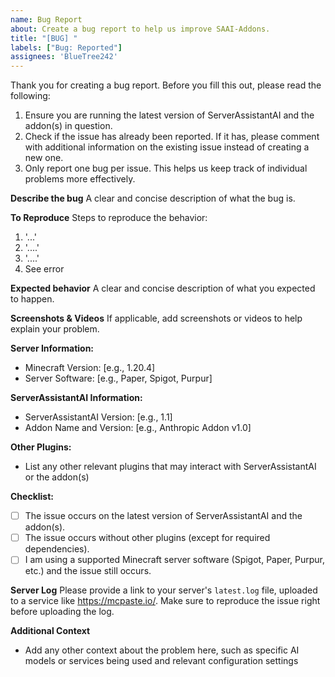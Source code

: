 ```yaml
---
name: Bug Report
about: Create a bug report to help us improve SAAI-Addons.
title: "[BUG] "
labels: ["Bug: Reported"]
assignees: 'BlueTree242'
---
```


Thank you for creating a bug report. Before you fill this out, please read the following:

1. Ensure you are running the latest version of ServerAssistantAI and the addon(s) in question.
2. Check if the issue has already been reported. If it has, please comment with additional information on the existing
   issue instead of creating a new one.
3. Only report one bug per issue. This helps us keep track of individual problems more effectively.

**Describe the bug**
A clear and concise description of what the bug is.

**To Reproduce**
Steps to reproduce the behavior:

1. '...'
2. '....'
3. '....'
4. See error

**Expected behavior**
A clear and concise description of what you expected to happen.

**Screenshots & Videos**
If applicable, add screenshots or videos to help explain your problem.

**Server Information:**

- Minecraft Version: [e.g., 1.20.4]
- Server Software: [e.g., Paper, Spigot, Purpur]

**ServerAssistantAI Information:**

- ServerAssistantAI Version: [e.g., 1.1]
- Addon Name and Version: [e.g., Anthropic Addon v1.0]

**Other Plugins:**

- List any other relevant plugins that may interact with ServerAssistantAI or the addon(s)

**Checklist:**

- [ ] The issue occurs on the latest version of ServerAssistantAI and the addon(s).
- [ ] The issue occurs without other plugins (except for required dependencies).
- [ ] I am using a supported Minecraft server software (Spigot, Paper, Purpur, etc.) and the issue still occurs.

**Server Log**
Please provide a link to your server's `latest.log` file, uploaded to a service like https://mcpaste.io/. Make sure to
reproduce the issue right before uploading the log.

**Additional Context**

- Add any other context about the problem here, such as specific AI models or services being used and relevant
  configuration settings